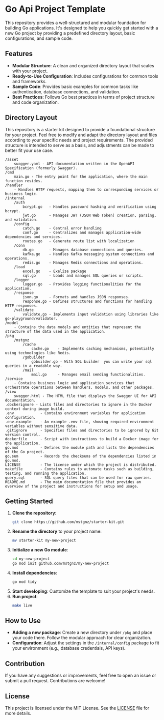 # Go Api Project Template

This repository provides a well-structured and modular foundation for building Go applications. It's designed to help you quickly get started with a new Go project by providing a predefined directory layout, basic configurations, and sample code.

## Features

- **Modular Structure**: A clean and organized directory layout that scales with your project.
- **Ready-to-Use Configuration**: Includes configurations for common tools and frameworks.
- **Sample Code**: Provides basic examples for common tasks like authentication, database connections, and validation.
- **Best Practices**: Follows Go best practices in terms of project structure and code organization.

## Directory Layout

This repository is a starter kit designed to provide a foundational structure for your project. Feel free to modify and adapt the directory layout and files according to your specific needs and project requirements. The provided structure is intended to serve as a basis, and adjustments can be made to better fit your use case.

```
/asset
    swagger.yaml - API documentation written in the OpenAPI Specification (formerly Swagger).
/cmd
    main.go - The entry point for the application, where the main function resides.
/handler
    - Handles HTTP requests, mapping them to corresponding services or business logic.
/internal
    /auth
        bcrypt.go   - Handles password hashing and verification using bcrypt.
        jwt.go      - Manages JWT (JSON Web Token) creation, parsing, and validation.
    /config
        catch.go    - Central error handling
        conf.go     - Centralizes and manages application-wide dependencies and services.
        routes.go   - Generate route list with localization
    /conn
        db.go       - Manages database connections and queries.
        kafka.go    - Handles Kafka messaging system connections and operations.
        redis.go    - Manages Redis connections and operations.
    /load
        excel.go    - Exelize package
        sql.go      - Loads and manages SQL queries or scripts.
    /logger
        logger.go   - Provides logging functionalities for the application.
    /response
        json.go     - Formats and handles JSON responses.
        response.go - Defines structures and functions for handling HTTP responses.
    /validate
        validate.go - Implements input validation using libraries like go-playground/validator.
/model
    - Contains the data models and entities that represent the structure of the data used in the application.
/pkg
    /mstgnz
        /cache
            cache.go    - Implements caching mechanisms, potentially using technologies like Redis.
        /gobuilder
            gobuilder.go - With SQL builder  you can write your sql queries in a readable way.
        /mail
            mail.go     - Manages email sending functionalities.
/service
    - Contains business logic and application services that orchestrate operations between handlers, models, and other packages.
/view
    swagger.html - The HTML file that displays the Swagger UI for API documentation.
.dockerignore - Lists files and directories to ignore in the Docker context during image build.
.env            - Contains environment variables for application configuration.
.env.example    - An example .env file, showing required environment variables without sensitive data.
.gitignore      - Specifies files and directories to be ignored by Git version control.
dockerfile      - Script with instructions to build a Docker image for the application.
go.mod          - Defines the module path and lists the dependencies of the Go project.
go.sum          - Records the checksums of the dependencies listed in go.mod.
LICENSE         - The license under which the project is distributed.
makefile        - Contains rules to automate tasks such as building, testing, and running the application.
query.sql       - SQL query files that can be used for raw queries.
README.md       - The main documentation file that provides an overview of the project and instructions for setup and usage.
```

## Getting Started

1. **Clone the repository**:
   ```bash
   git clone https://github.com/mstgnz/starter-kit.git
   ```
2. **Rename the directory** to your project name:
   ```bash
   mv starter-kit my-new-project
   ```
3. **Initialize a new Go module**:
   ```bash
   cd my-new-project
   go mod init github.com/mstgnz/my-new-project
   ```
4. **Install dependencies**:
   ```bash
   go mod tidy
   ```
5. **Start developing**: Customize the template to suit your project's needs.
6. **Run project**:
   ```bash
   make live
   ```

## How to Use

- **Adding a new package**: Create a new directory under `/pkg` and place your code there. Follow the modular approach for clear organization.
- **Configuration**: Adjust the settings in the `/internal/config` package to fit your environment (e.g., database credentials, API keys).

## Contribution

If you have any suggestions or improvements, feel free to open an issue or submit a pull request. Contributions are welcome!

## License

This project is licensed under the MIT License. See the [LICENSE](LICENSE) file for more details.
